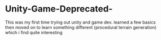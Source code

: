# Unity-Game-Deprecated-

This was my first time trying out unity and game dev. learned a few basics then moved on to learn something different (procedural terrain generation) which i find quite interesting
